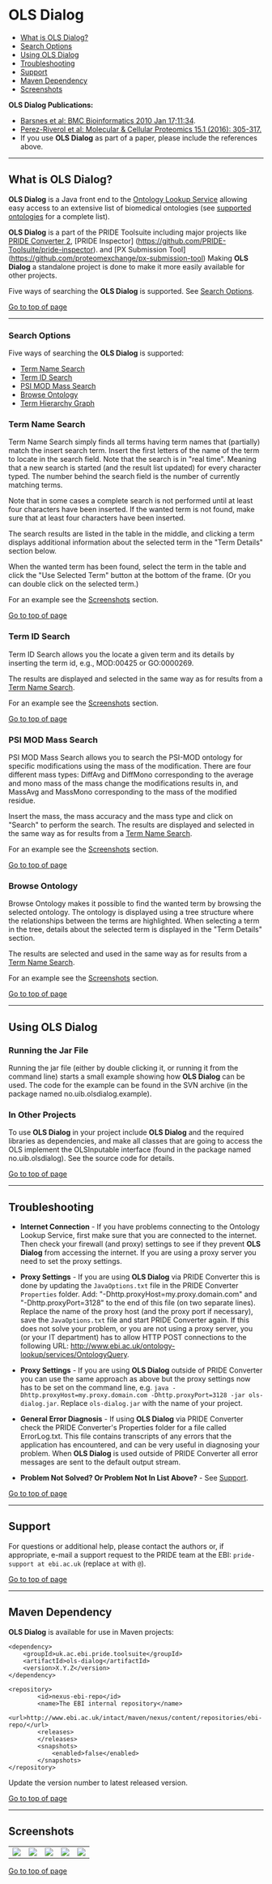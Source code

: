 
# OLS Dialog 

  * [What is OLS Dialog?](#what-is-ols-dialog)
  * [Search Options](#search-options)
  * [Using OLS Dialog](#using-ols-dialog)
  * [Troubleshooting](#troubleshooting)
  * [Support](#support)
  * [Maven Dependency](#maven-dependency)
  * [Screenshots](#screenshots)

**OLS Dialog Publications:**
  * [Barsnes et al: BMC Bioinformatics 2010 Jan 17;11:34](http://www.ncbi.nlm.nih.gov/pubmed/20078892).
  * [Perez-Riverol et al: Molecular & Cellular Proteomics 15.1 (2016): 305-317.](http://www.ncbi.nlm.nih.gov/pubmed/26545397)
  * If you use **OLS Dialog** as part of a paper, please include the references above.

---

## What is OLS Dialog? 

**OLS Dialog** is a Java front end to the [Ontology Lookup Service](http://www.ebi.ac.uk/ols/) allowing easy access to an extensive list of biomedical ontologies (see [supported ontologies](http://www.ebi.ac.uk/ols/) for a complete list).

**OLS Dialog** is a part of the PRIDE Toolsuite including major projects like [PRIDE Converter 2](https://github.com/PRIDE-Toolsuite/pride-converter-2), [PRIDE Inspector] (https://github.com/PRIDE-Toolsuite/pride-inspector).
 and [PX Submission Tool] (https://github.com/proteomexchange/px-submission-tool) Making **OLS Dialog** a standalone project is done to make it more easily available for other projects.

Five ways of searching the **OLS Dialog** is supported. See [Search Options](#search-options).

[Go to top of page](#ols-dialog)

---

### Search Options

Five ways of searching the **OLS Dialog** is supported:
  * [Term Name Search](#term-name-search)
  * [Term ID Search](#term-id-search)
  * [PSI MOD Mass Search](#psi-mod-mass-search)
  * [Browse Ontology](#browse-ontology)
  * [Term Hierarchy Graph](#term-hierarchy-graph)

### Term Name Search 

Term Name Search simply finds all terms having term names that (partially) match the insert search term. Insert the first letters of the name of the term to locate in the search field. Note that the search is in "real time". Meaning that a new search is started (and the result list updated) for every character typed. The number behind the search field is the number of currently matching terms.

Note that in some cases a complete search is not performed until at least four characters have been inserted. If the wanted term is not found, make sure that at least four characters have been inserted.

The search results are listed in the table in the middle, and clicking a term displays additional information about the selected term in the "Term Details" section below.

When the wanted term has been found, select the term in the table and click the "Use Selected Term" button at the bottom of the frame. (Or you can double click on the selected term.)

For an example see the [Screenshots](#screenshots) section.

[Go to top of page](#ols-dialog)

### Term ID Search 

Term ID Search allows you the locate a given term and its details by inserting the term id, e.g., MOD:00425 or GO:0000269.

The results are displayed and selected in the same way as for results from a [Term Name Search](#term-name-search).

For an example see the [Screenshots](#screenshots) section.

[Go to top of page](#ols-dialog)

### PSI MOD Mass Search 

PSI MOD Mass Search allows you to search the PSI-MOD ontology for specific modifications using the mass of the modification. There are four different mass types: DiffAvg and DiffMono corresponding to the average and mono mass of the mass change the modifications results in, and MassAvg and MassMono corresponding to the mass of the modified residue.

Insert the mass, the mass accuracy and the mass type and click on "Search" to perform the search. The results are displayed and selected in the same way as for results from a [Term Name Search](#term-name-search).

For an example see the [Screenshots](#screenshots) section.

[Go to top of page](#ols-dialog)

### Browse Ontology

Browse Ontology makes it possible to find the wanted term by browsing the selected ontology. The ontology is displayed using a tree structure where the relationships between the terms are highlighted. When selecting a term in the tree, details about the selected term is displayed in the "Term Details" section.

The results are selected and used in the same way as for results from a [Term Name Search](#term-name-search).

For an example see the [Screenshots](#screenshots) section.

[Go to top of page](#old-dialog)


---

## Using OLS Dialog

### Running the Jar File
Running the jar file (either by double clicking it, or running it from the command line) starts a small example showing how **OLS Dialog** can be used. The code for the example can be found in the SVN archive (in the package named no.uib.olsdialog.example).

### In Other Projects
To use **OLS Dialog** in your project include **OLS Dialog** and the required libraries as dependencies, and make all classes that are going to access the OLS implement the OLSInputable interface (found in the package named no.uib.olsdialog). See the source code for details.

[Go to top of page](#ols-dialog)

---

## Troubleshooting 

  * **Internet Connection** - If you have problems connecting to the Ontology Lookup Service, first make sure that you are connected to the internet. Then check your firewall (and proxy) settings to see if they prevent **OLS Dialog** from accessing the internet. If you are using a proxy server you need to set the proxy settings.

  * **Proxy Settings** - If you are using **OLS Dialog** via PRIDE Converter this is done by updating the `JavaOptions.txt` file in the PRIDE Converter `Properties` folder. Add: "-Dhttp.proxyHost=my.proxy.domain.com" and "-Dhttp.proxyPort=3128" to the end of this file (on two separate lines). Replace the name of the proxy host (and the proxy port if necessary), save the `JavaOptions.txt` file and start PRIDE Converter again. If this does not solve your problem, or you are not using a proxy server, you (or your IT department) has to allow HTTP POST connections to the following URL: http://www.ebi.ac.uk/ontology-lookup/services/OntologyQuery.

  * **Proxy Settings** - If you are using **OLS Dialog** outside of PRIDE Converter you can use the same approach as above but the proxy settings now has to be set on the command line, e.g. `java -Dhttp.proxyHost=my.proxy.domain.com -Dhttp.proxyPort=3128 -jar ols-dialog.jar`. Replace `ols-dialog.jar` with the name of your project.

  * **General Error Diagnosis** - If using **OLS Dialog** via PRIDE Converter check the PRIDE Converter's Properties folder for a file called ErrorLog.txt. This file contains transcripts of any errors that the application has encountered, and can be very useful in diagnosing your problem. When **OLS Dialog** is used outside of PRIDE Converter all error messages are sent to the default output stream.

  * **Problem Not Solved? Or Problem Not In List Above?** - See [Support](#support).

[Go to top of page](#ols-dialog)

---


## Support 

For questions or additional help, please contact the authors or, if appropriate, e-mail a support request to the PRIDE team at the EBI: `pride-support at ebi.ac.uk` (replace `at` with `@`).

[Go to top of page](#ols-dialog)

---

## Maven Dependency 

**OLS Dialog** is available for use in Maven projects:

```
<dependency>
    <groupId>uk.ac.ebi.pride.toolsuite</groupId>
    <artifactId>ols-dialog</artifactId>
    <version>X.Y.Z</version>
</dependency>
```
```
<repository>
        <id>nexus-ebi-repo</id>
        <name>The EBI internal repository</name>
        <url>http://www.ebi.ac.uk/intact/maven/nexus/content/repositories/ebi-repo/</url>
        <releases>
        </releases>
        <snapshots>
            <enabled>false</enabled>
        </snapshots>
</repository>
```

Update the version number to latest released version.

[Go to top of page](#ols-dialog)

---

## Screenshots

|  |  |  |  |  |
|:--:|:--:|:--:|:--:|:--:|
| [![](https://github.com/compomics/ols-dialog/wiki/images/screenshots/olsDialog_termNameSearch_small.PNG)](https://github.com/compomics/ols-dialog/wiki/images/screenshots/olsDialog_termNameSearch.PNG) | [![](https://github.com/compomics/ols-dialog/wiki/images/screenshots/olsDialog_termIdSearch_small.PNG)](https://github.com/compomics/ols-dialog/wiki/images/screenshots/olsDialog_termIdSearch.PNG) | [![](https://github.com/compomics/ols-dialog/wiki/images/screenshots/olsDialog_massSearch_small.PNG)](https://github.com/compomics/ols-dialog/wiki/images/screenshots/olsDialog_massSearch.PNG) | [![](https://github.com/compomics/ols-dialog/wiki/images/screenshots/olsDialog_browseOntology_small.PNG)](https://github.com/compomics/ols-dialog/wiki/images/screenshots/olsDialog_browseOntology.PNG) | [![](https://github.com/compomics/ols-dialog/wiki/images/screenshots/olsDialog_termHierarcy_small.PNG)](https://github.com/compomics/ols-dialog/wiki/images/screenshots/olsDialog_termHierarcy.PNG) |

[Go to top of page](#ols-dialog)
